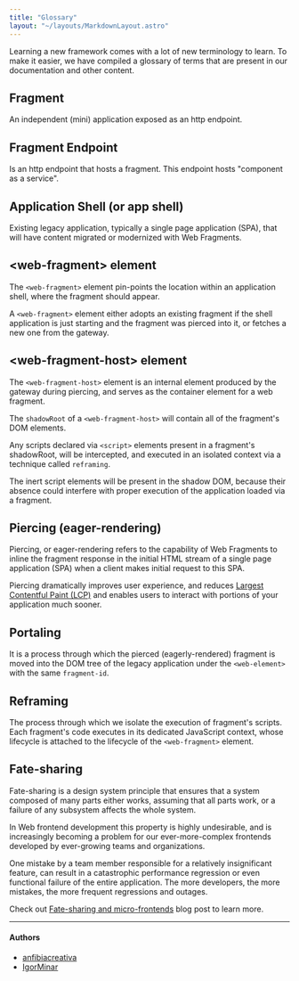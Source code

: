 ```yaml
---
title: "Glossary"
layout: "~/layouts/MarkdownLayout.astro"
---
```


Learning a new framework comes with a lot of new terminology to learn. To make it easier, we have compiled a glossary of terms that are present in our documentation and other content.

## Fragment

An independent (mini) application exposed as an http endpoint.

## Fragment Endpoint

Is an http endpoint that hosts a fragment.
This endpoint hosts "component as a service".

## Application Shell (or app shell)

Existing legacy application, typically a single page application (SPA), that will have content migrated or modernized with Web Fragments.

## &lt;web-fragment&gt; element

The `<web-fragment>` element pin-points the location within an application shell, where the fragment should appear.

A `<web-fragment>` element either adopts an existing fragment if the shell application is just starting and the fragment was pierced into it, or fetches a new one from the gateway.

## &lt;web-fragment-host&gt; element

The `<web-fragment-host>` element is an internal element produced by the gateway during piercing, and serves as the container element for a web fragment.

The `shadowRoot` of a `<web-fragment-host>` will contain all of the fragment's DOM elements.

Any scripts declared via `<script>` elements present in a fragment's shadowRoot, will be intercepted, and executed in an isolated context via a technique called `reframing`.

The inert script elements will be present in the shadow DOM, because their absence could interfere with proper execution of the application loaded via a fragment.

## Piercing (eager-rendering)

Piercing, or eager-rendering refers to the capability of Web Fragments to inline the fragment response in the initial HTML stream of a single page application (SPA) when a client makes initial request to this SPA.

Piercing dramatically improves user experience, and reduces [Largest Contentful Paint (LCP)](https://web.dev/articles/lcp) and enables users to interact with portions of your application much sooner.

## Portaling

It is a process through which the pierced (eagerly-rendered) fragment is moved into the DOM tree of the legacy application under the `<web-element>` with the same `fragment-id`.

## Reframing

The process through which we isolate the execution of fragment's scripts. Each fragment's code executes in its dedicated JavaScript context, whose lifecycle is attached to the lifecycle of the `<web-fragment>` element.

## Fate-sharing

Fate-sharing is a design system principle that ensures that a system composed of many parts either works, assuming that all parts work, or a failure of any subsystem affects the whole system.

In Web frontend development this property is highly undesirable, and is increasingly becoming a problem for our ever-more-complex frontends developed by ever-growing teams and organizations.

One mistake by a team member responsible for a relatively insignificant feature, can result in a catastrophic performance regression or even functional failure of the entire application. The more developers, the more mistakes, the more frequent regressions and outages.

Check out [Fate-sharing and micro-frontends](https://igor.dev/posts/fate-sharing-and-micro-frontends/) blog post to learn more.

---

#### Authors

<ul class="authors">
    <li class="author"><a href="https://github.com/anfibiacreativa">anfibiacreativa</a></li>
    <li class="author"><a href="https://github.com/igorminar">IgorMinar</a></li>
</ul>
